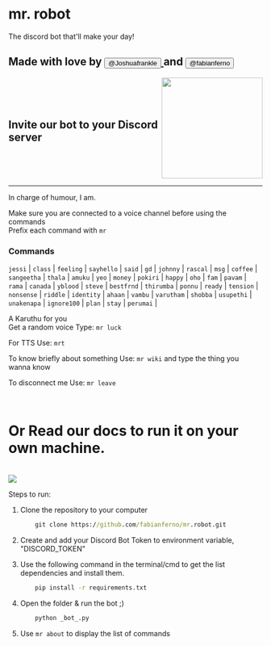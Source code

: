 # mr. robot


The discord bot that'll make your day!<br/>
## Made with love by <a href="https://github.com/Joshuafrankle"><button>@Joshuafrankle</button> </a> and <a href="https://github.com/fabianferno"><button>@fabianferno</button></a>

<div style="display: flex; align-items: center"><h2>Invite our bot to your Discord server</h2><a href="https://discord.com/api/oauth2/authorize?client_id=727059984986406912&permissions=0&scope=bot"> <img src="https://media2.giphy.com/media/egALOqi5NrD708rAvK/giphy.gif?cid=ecf05e47ec39038c292b21903c7788e260b6aefa339e49ea&rid=giphy.gif"  height=auto width="200px"/></a> </div>

---

In charge of humour, I am.

Make sure you are connected to a voice channel before using the commands<br/>
Prefix each command with `mr`

### Commands<br/>
`jessi` | `class` | `feeling` | `sayhello` | `said` |
`gd` | `johnny` | `rascal` | `msg` | `coffee` | `sangeetha` |
`thala` | `amuku` | `yeo` | `money` | `pokiri` | `happy` |
`oho` | `fam` | `pavam` | `rama` | `canada` | `yblood` |
`steve` | `bestfrnd` | `thirumba` | `ponnu` | `ready` |
`tension` | `nonsense` | `riddle` | `identity` |
`ahaan` | `vambu` | `varutham` | `shobba` | `usupethi` |
`unakenapa` | `ignore100` | `plan` | `stay` | `perumai` |


A Karuthu for you <br/>
Get a random voice
Type: `mr luck`


For TTS
Use: `mrt`


To know briefly about something
Use: `mr wiki` and type the thing you wanna know


To disconnect me
Use: `mr leave`


<br>

# Or Read our docs to run it on your own machine.

<br/>
<img  src="https://media3.giphy.com/media/6pcaPznuZBtL2/giphy.gif">


Steps to run:
1.  Clone the repository to your computer
    ```cmd
        git clone https://github.com/fabianferno/mr.robot.git 
    ```

2. Create and add your Discord Bot Token to environment variable, "DISCORD_TOKEN"
   
3. Use the following command in the terminal/cmd to get the list dependencies and install them.
    ```cmd
        pip install -r requirements.txt
    ```
4. Open the folder & run the bot ;)
    ```py 
        python _bot_.py
    ```
5. Use `mr about` to display the list of commands

